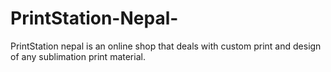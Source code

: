 # PrintStation-Nepal-
PrintStation nepal is an online shop that deals with custom print and design of any sublimation print material. 
